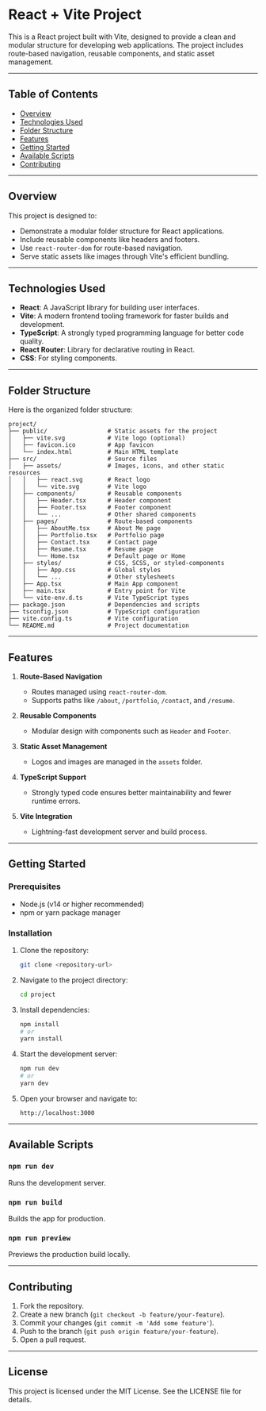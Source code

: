 # React + Vite Project

This is a React project built with Vite, designed to provide a clean and modular structure for developing web applications. The project includes route-based navigation, reusable components, and static asset management.

---

## Table of Contents
- [Overview](#overview)
- [Technologies Used](#technologies-used)
- [Folder Structure](#folder-structure)
- [Features](#features)
- [Getting Started](#getting-started)
- [Available Scripts](#available-scripts)
- [Contributing](#contributing)

---

## Overview

This project is designed to:
- Demonstrate a modular folder structure for React applications.
- Include reusable components like headers and footers.
- Use `react-router-dom` for route-based navigation.
- Serve static assets like images through Vite's efficient bundling.

---

## Technologies Used

- **React**: A JavaScript library for building user interfaces.
- **Vite**: A modern frontend tooling framework for faster builds and development.
- **TypeScript**: A strongly typed programming language for better code quality.
- **React Router**: Library for declarative routing in React.
- **CSS**: For styling components.

---

## Folder Structure

Here is the organized folder structure:

```
project/
├── public/                 # Static assets for the project
│   ├── vite.svg            # Vite logo (optional)
│   ├── favicon.ico         # App favicon
│   └── index.html          # Main HTML template
├── src/                    # Source files
│   ├── assets/             # Images, icons, and other static resources
│   │   ├── react.svg       # React logo
│   │   └── vite.svg        # Vite logo
│   ├── components/         # Reusable components
│   │   ├── Header.tsx      # Header component
│   │   ├── Footer.tsx      # Footer component
│   │   └── ...             # Other shared components
│   ├── pages/              # Route-based components
│   │   ├── AboutMe.tsx     # About Me page
│   │   ├── Portfolio.tsx   # Portfolio page
│   │   ├── Contact.tsx     # Contact page
│   │   ├── Resume.tsx      # Resume page
│   │   └── Home.tsx        # Default page or Home
│   ├── styles/             # CSS, SCSS, or styled-components
│   │   ├── App.css         # Global styles
│   │   └── ...             # Other stylesheets
│   ├── App.tsx             # Main App component
│   ├── main.tsx            # Entry point for Vite
│   └── vite-env.d.ts       # Vite TypeScript types
├── package.json            # Dependencies and scripts
├── tsconfig.json           # TypeScript configuration
├── vite.config.ts          # Vite configuration
└── README.md               # Project documentation
```

---

## Features

1. **Route-Based Navigation**
   - Routes managed using `react-router-dom`.
   - Supports paths like `/about`, `/portfolio`, `/contact`, and `/resume`.

2. **Reusable Components**
   - Modular design with components such as `Header` and `Footer`.

3. **Static Asset Management**
   - Logos and images are managed in the `assets` folder.

4. **TypeScript Support**
   - Strongly typed code ensures better maintainability and fewer runtime errors.

5. **Vite Integration**
   - Lightning-fast development server and build process.

---

## Getting Started

### Prerequisites
- Node.js (v14 or higher recommended)
- npm or yarn package manager

### Installation
1. Clone the repository:
   ```bash
   git clone <repository-url>
   ```

2. Navigate to the project directory:
   ```bash
   cd project
   ```

3. Install dependencies:
   ```bash
   npm install
   # or
   yarn install
   ```

4. Start the development server:
   ```bash
   npm run dev
   # or
   yarn dev
   ```

5. Open your browser and navigate to:
   ```
   http://localhost:3000
   ```

---

## Available Scripts

### `npm run dev`
Runs the development server.

### `npm run build`
Builds the app for production.

### `npm run preview`
Previews the production build locally.

---

## Contributing

1. Fork the repository.
2. Create a new branch (`git checkout -b feature/your-feature`).
3. Commit your changes (`git commit -m 'Add some feature'`).
4. Push to the branch (`git push origin feature/your-feature`).
5. Open a pull request.

---

## License
This project is licensed under the MIT License. See the LICENSE file for details.

